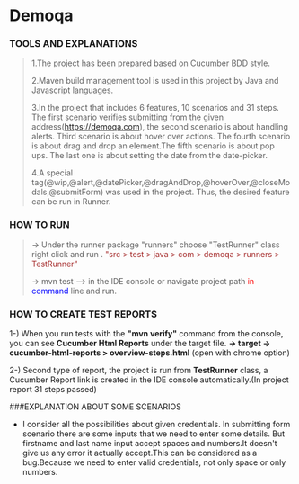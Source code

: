 # Demoqa



### TOOLS AND EXPLANATIONS

>1.The project has been prepared based on Cucumber BDD style.
> 
>2.Maven build management tool is used in this project by Java and Javascript languages.
>
>3.In the project that includes 6 features, 10 scenarios and 31 steps. The first scenario verifies submitting from the given address(https://demoqa.com), the second scenario is about handling alerts. Third scenario is about hover over actions. The fourth scenario is about drag and drop an element.The fifth scenario is about pop ups. The last one is about setting the date from the date-picker.
>
>4.A special tag(@wip,@alert,@datePicker,@dragAndDrop,@hoverOver,@closeModals,@submitForm) was used in the project. Thus, the desired feature can be run in Runner. 

### HOW TO RUN
> -<span style="color:red;">></span> Under the runner package "runners" choose "TestRunner" class right click and run . <span style="color:brown;">"src > test > java > com > demoqa > runners > TestRunner"</span>
> 
> -<span style="color:red;">></span> mvn test --<span style="color:red;">></span> in the IDE console or navigate project path <span style="color:red;">in</span> <span style="color:blue;">command</span> line and run.

### HOW TO CREATE TEST REPORTS
1-) When you run tests with the **"mvn verify"** command from the console, you can see **Cucumber Html Reports** under the target file. 
**-> target -> cucumber-html-reports > overview-steps.html** (open with chrome option)

2-) Second type of report, the project is run from **TestRunner** class, a Cucumber Report link is created in the IDE console automatically.(In project report 31 steps passed)

###EXPLANATION ABOUT SOME SCENARIOS
- I consider all the possibilities about given credentials. In submitting form scenario there are some inputs that we need to enter some details. But firstname and last name input accept spaces and numbers.It doesn't give us any error it actually accept.This can be considered as a bug.Because we need to enter valid credentials, not only space or only numbers.

